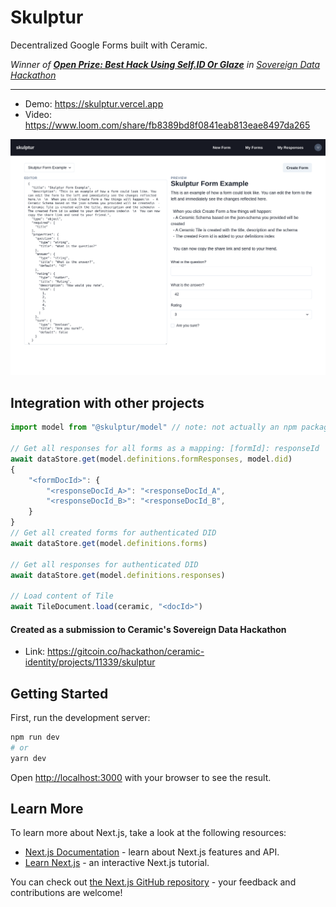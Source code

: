 # Skulptur

Decentralized Google Forms built with Ceramic.

_Winner of [**Open Prize: Best Hack Using Self.ID Or Glaze**](https://gitcoin.co/issue/ceramicnetwork/ceramic/102/100026730) in [Sovereign Data Hackathon](https://gitcoin.co/hackathon/ceramic-identity)_

---

- Demo: https://skulptur.vercel.app
- Video: https://www.loom.com/share/fb8389bd8f0841eab813eae8497da265

![](screenshot.png)

## Integration with other projects

```js
import model from "@skulptur/model" // note: not actually an npm package yet

// Get all responses for all forms as a mapping: [formId]: responseId
await dataStore.get(model.definitions.formResponses, model.did)
{
    "<formDocId>": {
        "<responseDocId_A>": "<responseDocId_A",
        "<responseDocId_B>": "<responseDocId_B",
    }
}
// Get all created forms for authenticated DID
await dataStore.get(model.definitions.forms)

// Get all responses for authenticated DID
await dataStore.get(model.definitions.responses)

// Load content of Tile
await TileDocument.load(ceramic, "<docId>")
```

#### Created as a submission to Ceramic's Sovereign Data Hackathon

- Link:
  https://gitcoin.co/hackathon/ceramic-identity/projects/11339/skulptur

## Getting Started

First, run the development server:

```bash
npm run dev
# or
yarn dev
```

Open [http://localhost:3000](http://localhost:3000) with your browser to see the result.

## Learn More

To learn more about Next.js, take a look at the following resources:

- [Next.js Documentation](https://nextjs.org/docs) - learn about Next.js features and API.
- [Learn Next.js](https://nextjs.org/learn) - an interactive Next.js tutorial.

You can check out [the Next.js GitHub repository](https://github.com/vercel/next.js/) - your feedback and contributions are welcome!
